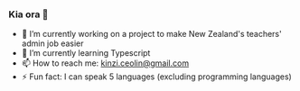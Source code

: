 ### Kia ora 👋

- 🔭 I’m currently working on a project to make New Zealand's teachers' admin job easier
- 🌱 I’m currently learning Typescript
- 📫 How to reach me: kinzi.ceolin@gmail.com
- ⚡ Fun fact: I can speak 5 languages (excluding programming languages)
